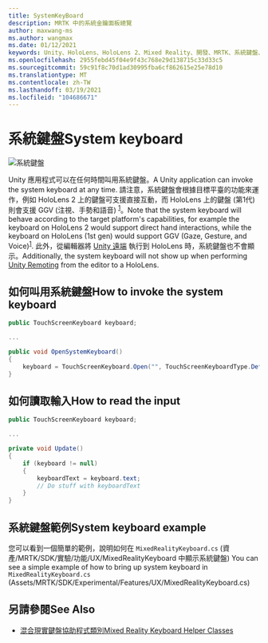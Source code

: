 ```yaml
---
title: SystemKeyBoard
description: MRTK 中的系統金鑰面板總覽
author: maxwang-ms
ms.author: wangmax
ms.date: 01/12/2021
keywords: Unity、HoloLens、HoloLens 2、Mixed Reality、開發、MRTK、系統鍵盤、
ms.openlocfilehash: 2955febd45f04e9f43c768e29d138715c33d33c5
ms.sourcegitcommit: 59c91f8c70d1ad30995fba6cf862615e25e78d10
ms.translationtype: MT
ms.contentlocale: zh-TW
ms.lasthandoff: 03/19/2021
ms.locfileid: "104686671"
---
```

# <a name="system-keyboard"></a><span data-ttu-id="4bb13-104">系統鍵盤</span><span class="sxs-lookup"><span data-stu-id="4bb13-104">System keyboard</span></span>

![系統鍵盤](../Images/system-keyboard/MRTK_SystemKeyboard_Main.png)

<span data-ttu-id="4bb13-106">Unity 應用程式可以在任何時間叫用系統鍵盤。</span><span class="sxs-lookup"><span data-stu-id="4bb13-106">A Unity application can invoke the system keyboard at any time.</span></span> <span data-ttu-id="4bb13-107">請注意，系統鍵盤會根據目標平臺的功能來運作，例如 HoloLens 2 上的鍵盤可支援直接互動，而 HoloLens 上的鍵盤 (第1代) 則會支援 GGV (注視、手勢和語音) <sup>[1](https://docs.microsoft.com/windows/mixed-reality/gaze)</sup>。</span><span class="sxs-lookup"><span data-stu-id="4bb13-107">Note that the system keyboard will behave according to the target platform's capabilities, for example the keyboard on HoloLens 2 would support direct hand interactions, while the keyboard on HoloLens (1st gen) would support GGV (Gaze, Gesture, and Voice)<sup>[1](https://docs.microsoft.com/windows/mixed-reality/gaze)</sup>.</span></span> <span data-ttu-id="4bb13-108">此外，從編輯器將 [Unity 遠端](../tools/HolographicRemoting.md) 執行到 HoloLens 時，系統鍵盤也不會顯示。</span><span class="sxs-lookup"><span data-stu-id="4bb13-108">Additionally, the system keyboard will not show up when performing [Unity Remoting](../tools/HolographicRemoting.md) from the editor to a HoloLens.</span></span>

## <a name="how-to-invoke-the-system-keyboard"></a><span data-ttu-id="4bb13-109">如何叫用系統鍵盤</span><span class="sxs-lookup"><span data-stu-id="4bb13-109">How to invoke the system keyboard</span></span>

```c#
public TouchScreenKeyboard keyboard;

...

public void OpenSystemKeyboard()
{
    keyboard = TouchScreenKeyboard.Open("", TouchScreenKeyboardType.Default, false, false, false, false);
}
```

## <a name="how-to-read-the-input"></a><span data-ttu-id="4bb13-110">如何讀取輸入</span><span class="sxs-lookup"><span data-stu-id="4bb13-110">How to read the input</span></span>

```c#
public TouchScreenKeyboard keyboard;

...

private void Update()
{
    if (keyboard != null)
    {
        keyboardText = keyboard.text;
        // Do stuff with keyboardText
    }
}
```

## <a name="system-keyboard-example"></a><span data-ttu-id="4bb13-111">系統鍵盤範例</span><span class="sxs-lookup"><span data-stu-id="4bb13-111">System keyboard example</span></span>

<span data-ttu-id="4bb13-112">您可以看到一個簡單的範例，說明如何在 `MixedRealityKeyboard.cs` (資產/MRTK/SDK/實驗/功能/UX/MixedRealityKeyboard 中顯示系統鍵盤) </span><span class="sxs-lookup"><span data-stu-id="4bb13-112">You can see a simple example of how to bring up system keyboard in `MixedRealityKeyboard.cs` (Assets/MRTK/SDK/Experimental/Features/UX/MixedRealityKeyboard.cs)</span></span>

## <a name="see-also"></a><span data-ttu-id="4bb13-113">另請參閱</span><span class="sxs-lookup"><span data-stu-id="4bb13-113">See Also</span></span>

- [<span data-ttu-id="4bb13-114">混合現實鍵盤協助程式類別</span><span class="sxs-lookup"><span data-stu-id="4bb13-114">Mixed Reality Keyboard Helper Classes</span></span>](../experimental/mixed-reality-keyboard/MixedRealityKeyboard.md)
